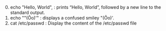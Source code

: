 0. echo "Hello, World", : prints “Hello, World”, followed by a new line to the standard output.
1. echo "\"(Ôo)'" : displays a confused smiley "(Ôo)'.
2. cat /etc/passwd : Display the content of the /etc/passwd file
